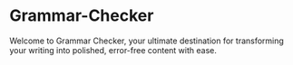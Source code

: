 # Grammar-Checker
Welcome to Grammar Checker, your ultimate destination for transforming your writing into polished, error-free content with ease. 
